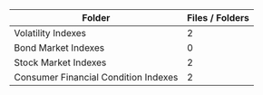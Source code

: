 | Folder                               |   Files / Folders |
|--------------------------------------|-------------------|
| Volatility Indexes                   |                 2 |
| Bond Market Indexes                  |                 0 |
| Stock Market Indexes                 |                 2 |
| Consumer Financial Condition Indexes |                 2 |